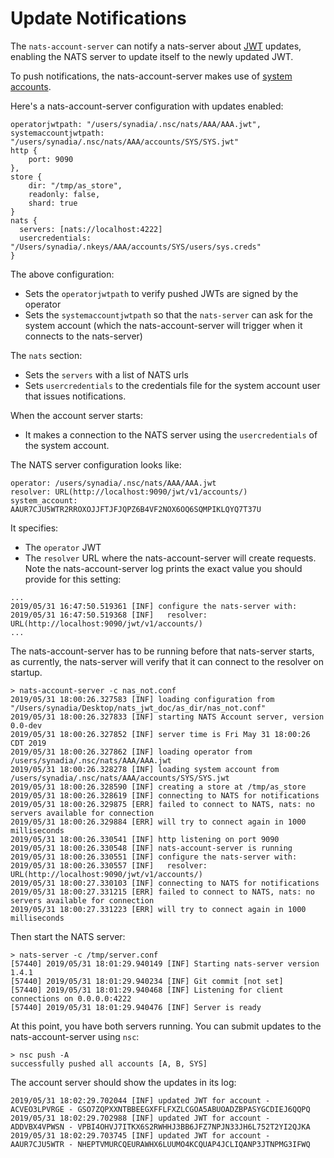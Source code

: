 # Update Notifications

The `nats-account-server` can notify a nats-server about [JWT](../../nats-server/configuration/securing_nats/jwt/) updates, enabling the NATS server to update itself to the newly updated JWT.

To push notifications, the nats-account-server makes use of [system accounts](../../nats-server/configuration/sys_accounts/).

Here's a nats-account-server configuration with updates enabled:

```text
operatorjwtpath: "/users/synadia/.nsc/nats/AAA/AAA.jwt",
systemaccountjwtpath: "/users/synadia/.nsc/nats/AAA/accounts/SYS/SYS.jwt"
http {
    port: 9090
},
store {
    dir: "/tmp/as_store",
    readonly: false,
    shard: true
}
nats {
  servers: [nats://localhost:4222]
  usercredentials: "/Users/synadia/.nkeys/AAA/accounts/SYS/users/sys.creds"
}
```

The above configuration:

* Sets the `operatorjwtpath` to verify pushed JWTs are signed by the operator
* Sets the `systemaccountjwtpath` so that the `nats-server` can ask for the system account \(which the nats-account-server will trigger when it connects to the nats-server\)

The `nats` section:

* Sets the `servers` with a list of NATS urls
* Sets `usercredentials` to the credentials file for the system account user that issues notifications.

When the account server starts:

* It makes a connection to the NATS server using the `usercredentials` of the system account.

The NATS server configuration looks like:

```text
operator: /users/synadia/.nsc/nats/AAA/AAA.jwt
resolver: URL(http://localhost:9090/jwt/v1/accounts/)
system_account: AAUR7CJU5WTR2RROXOJJFTJFJQPZ6B4VF2NOX6OQ6SQMPIKLQYQ7T37U
```

It specifies:

* The `operator` JWT
* The `resolver` URL where the nats-account-server will create requests. Note the nats-account-server log prints the exact value you should provide for this setting:

```text
...
2019/05/31 16:47:50.519361 [INF] configure the nats-server with:
2019/05/31 16:47:50.519368 [INF]   resolver: URL(http://localhost:9090/jwt/v1/accounts/)
...
```

The nats-account-server has to be running before that nats-server starts, as currently, the nats-server will verify that it can connect to the resolver on startup.

```text
> nats-account-server -c nas_not.conf
2019/05/31 18:00:26.327583 [INF] loading configuration from "/Users/synadia/Desktop/nats_jwt_doc/as_dir/nas_not.conf"
2019/05/31 18:00:26.327833 [INF] starting NATS Account server, version 0.0-dev
2019/05/31 18:00:26.327852 [INF] server time is Fri May 31 18:00:26 CDT 2019
2019/05/31 18:00:26.327862 [INF] loading operator from /users/synadia/.nsc/nats/AAA/AAA.jwt
2019/05/31 18:00:26.328278 [INF] loading system account from /users/synadia/.nsc/nats/AAA/accounts/SYS/SYS.jwt
2019/05/31 18:00:26.328590 [INF] creating a store at /tmp/as_store
2019/05/31 18:00:26.328619 [INF] connecting to NATS for notifications
2019/05/31 18:00:26.329875 [ERR] failed to connect to NATS, nats: no servers available for connection
2019/05/31 18:00:26.329884 [ERR] will try to connect again in 1000 milliseconds
2019/05/31 18:00:26.330541 [INF] http listening on port 9090
2019/05/31 18:00:26.330548 [INF] nats-account-server is running
2019/05/31 18:00:26.330551 [INF] configure the nats-server with:
2019/05/31 18:00:26.330557 [INF]   resolver: URL(http://localhost:9090/jwt/v1/accounts/)
2019/05/31 18:00:27.330103 [INF] connecting to NATS for notifications
2019/05/31 18:00:27.331215 [ERR] failed to connect to NATS, nats: no servers available for connection
2019/05/31 18:00:27.331223 [ERR] will try to connect again in 1000 milliseconds
```

Then start the NATS server:

```text
> nats-server -c /tmp/server.conf
[57440] 2019/05/31 18:01:29.940149 [INF] Starting nats-server version 1.4.1
[57440] 2019/05/31 18:01:29.940234 [INF] Git commit [not set]
[57440] 2019/05/31 18:01:29.940468 [INF] Listening for client connections on 0.0.0.0:4222
[57440] 2019/05/31 18:01:29.940476 [INF] Server is ready
```

At this point, you have both servers running. You can submit updates to the nats-account-server using `nsc`:

```text
> nsc push -A
successfully pushed all accounts [A, B, SYS]
```

The account server should show the updates in its log:

```text
2019/05/31 18:02:29.702044 [INF] updated JWT for account - ACVEO3LPVRGE - GSO7ZQPXXNTBBEEGXFFLFXZLCGOA5ABUOADZBPASYGCDIEJ6QQPQ
2019/05/31 18:02:29.702988 [INF] updated JWT for account - ADDVBX4VPWSN - VPBI4OHVJ7ITKX6S2RWHHJ3BB6JFZ7NPJN33JH6L752T2YI2QJKA
2019/05/31 18:02:29.703745 [INF] updated JWT for account - AAUR7CJU5WTR - NHEPTVMURCQEURAWHX6LUUMO4KCQUAP4JCLIQANP3JTNPMG3IFWQ
```

